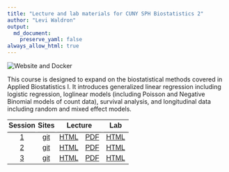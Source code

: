 ```yaml
---
title: "Lecture and lab materials for CUNY SPH Biostatistics 2"
author: "Levi Waldron"
output: 
  md_document:
    preserve_yaml: false
always_allow_html: true
---
```




<!-- badges: start -->
![Website and Docker](https://github.com/waldronbios2/cunybios2/workflows/Website%20and%20Docker/badge.svg)
<!-- badges: end -->

This course is designed to expand on the biostatistical methods
covered in Applied Biostatistics I. It introduces generalized linear
regression including logistic regression, loglinear models (including
Poisson and Negative Binomial models of count data), survival
analysis, and longitudinal data including random and mixed effect
models.

<table class=" lightable-paper table table-striped" style='font-family: "Arial Narrow", arial, helvetica, sans-serif; margin-left: auto; margin-right: auto; width: auto !important; margin-left: auto; margin-right: auto;'>
<thead><tr>
<th style="padding-bottom:0; padding-left:3px;padding-right:3px;text-align: center; " colspan="1"><div style="border-bottom: 1px solid #00000020; padding-bottom: 5px; ">Session</div></th>
<th style="padding-bottom:0; padding-left:3px;padding-right:3px;text-align: center; " colspan="1"><div style="border-bottom: 1px solid #00000020; padding-bottom: 5px; ">Sites</div></th>
<th style="padding-bottom:0; padding-left:3px;padding-right:3px;text-align: center; " colspan="2"><div style="border-bottom: 1px solid #00000020; padding-bottom: 5px; ">Lecture</div></th>
<th style="padding-bottom:0; padding-left:3px;padding-right:3px;text-align: center; " colspan="1"><div style="border-bottom: 1px solid #00000020; padding-bottom: 5px; ">Lab</div></th>
</tr></thead>
<tbody>
  <tr>
   <td style="text-align:center;"> <a href="https://waldronbios2.github.io/session1" style="     " data-toggle="tooltip" data-container="body" data-placement="right" title="Multiple linear regression review">1</a> </td>
   <td style="text-align:center;"> <a href="https://github.com/waldronbios2/session1.git" style="     " data-toggle="tooltip" data-container="body" data-placement="right" title="use for git clone">git</a> </td>
   <td style="text-align:center;"> <a href="https://waldronbios2.github.io/session1/articles/session_lecture.html" style="     " data-toggle="tooltip" data-container="body" data-placement="right" title="lecture notes in HTML">HTML</a> </td>
   <td style="text-align:center;"> <a href="https://waldronbios2.github.io/session1/articles/session_lecture.pdf" style="     " data-toggle="tooltip" data-container="body" data-placement="right" title="lecture notes in PDF">PDF</a> </td>
   <td style="text-align:center;"> <a href="https://waldronbios2.github.io/session1/articles/session_lab.html" style="     " data-toggle="tooltip" data-container="body" data-placement="right" title="lab notes in HTML">HTML</a> </td>
  </tr>
  <tr>
   <td style="text-align:center;"> <a href="https://waldronbios2.github.io/session2" style="     " data-toggle="tooltip" data-container="body" data-placement="right" title="Linear and logistic regression as generalized linear models (GLMs).">2</a> </td>
   <td style="text-align:center;"> <a href="https://github.com/waldronbios2/session2.git" style="     " data-toggle="tooltip" data-container="body" data-placement="right" title="use for git clone">git</a> </td>
   <td style="text-align:center;"> <a href="https://waldronbios2.github.io/session2/articles/session_lecture.html" style="     " data-toggle="tooltip" data-container="body" data-placement="right" title="lecture notes in HTML">HTML</a> </td>
   <td style="text-align:center;"> <a href="https://waldronbios2.github.io/session2/articles/session_lecture.pdf" style="     " data-toggle="tooltip" data-container="body" data-placement="right" title="lecture notes in PDF">PDF</a> </td>
   <td style="text-align:center;"> <a href="https://waldronbios2.github.io/session2/articles/session_lab.html" style="     " data-toggle="tooltip" data-container="body" data-placement="right" title="lab notes in HTML">HTML</a> </td>
  </tr>
  <tr>
   <td style="text-align:center;"> <a href="https://waldronbios2.github.io/session3" style="     " data-toggle="tooltip" data-container="body" data-placement="right" title="Regression coefficients and model matrices">3</a> </td>
   <td style="text-align:center;"> <a href="https://github.com/waldronbios2/session3.git" style="     " data-toggle="tooltip" data-container="body" data-placement="right" title="use for git clone">git</a> </td>
   <td style="text-align:center;"> <a href="https://waldronbios2.github.io/session3/articles/session_lecture.html" style="     " data-toggle="tooltip" data-container="body" data-placement="right" title="lecture notes in HTML">HTML</a> </td>
   <td style="text-align:center;"> <a href="https://waldronbios2.github.io/session3/articles/session_lecture.pdf" style="     " data-toggle="tooltip" data-container="body" data-placement="right" title="lecture notes in PDF">PDF</a> </td>
   <td style="text-align:center;"> <a href="https://waldronbios2.github.io/session3/articles/session_lab.html" style="     " data-toggle="tooltip" data-container="body" data-placement="right" title="lab notes in HTML">HTML</a> </td>
  </tr>
</tbody>
</table>
